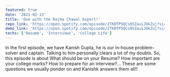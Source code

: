 ```yaml
---
featured: true
date: '2021-02-13'
title: 'One with the Rajma Chawal Expert!'
repo_link: 'https://open.spotify.com/episode/2TKDTP5QCs05ZauiJOkZuj?si=Mzh3SJ2UT4ajMUe0nAV0Tw'
demo_link: 'https://open.spotify.com/episode/2TKDTP5QCs05ZauiJOkZuj?si=Mzh3SJ2UT4ajMUe0nAV0Tw'
techs: ['Resume', 'Interviews', 'College Life']
---
```


In the first episode, we have Kanish Gupta, he is our in-house problem-solver and captain. Talking to him personally clears a lot of my doubts. So, this episode is about What should be on your Resume? How important are your college marks? How to prepare for an interview?... These are some questions we usually ponder on and Kanishk answers them all!! 
